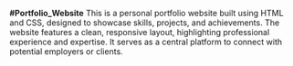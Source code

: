 **#Portfolio_Website**
This is a personal portfolio website built using HTML and CSS, designed to showcase skills, projects, and achievements. The website features a clean, responsive layout, highlighting professional experience and expertise. It serves as a central platform to connect with potential employers or clients.
